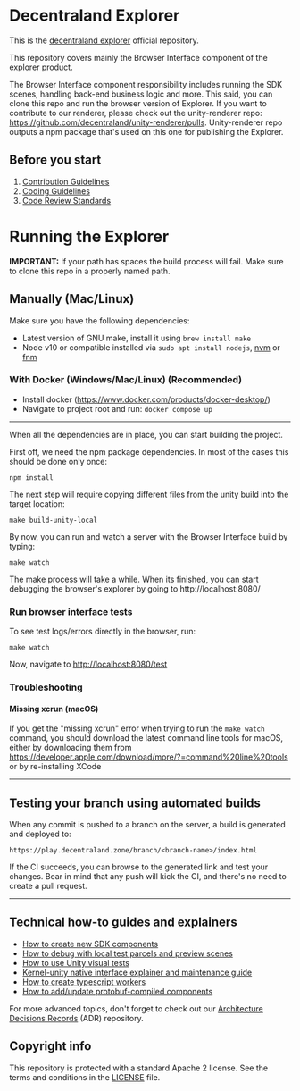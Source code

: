 # Decentraland Explorer

This is the [decentraland explorer](https://play.decentraland.org) official repository.

This repository covers mainly the Browser Interface component of the explorer product. 

The Browser Interface component responsibility includes running the SDK scenes, handling back-end business logic and more. This said, you can clone this repo and run the browser version of Explorer. If you want to contribute to our renderer, please check out the unity-renderer repo: https://github.com/decentraland/unity-renderer/pulls. Unity-renderer repo outputs a npm package that's used on this one for publishing the Explorer.

## Before you start

1. [Contribution Guidelines](.github/CONTRIBUTING.md)
2. [Coding Guidelines](docs/style-guidelines.md)
3. [Code Review Standards](docs/code-review-standards.md)

# Running the Explorer

**IMPORTANT:** If your path has spaces the build process will fail. Make sure to clone this repo in a properly named path.

## Manually (Mac/Linux)
Make sure you have the following dependencies:

- Latest version of GNU make, install it using `brew install make`
- Node v10 or compatible installed via `sudo apt install nodejs`, [nvm](https://github.com/nvm-sh/nvm) or [fnm](https://github.com/Schniz/fnm)

### With Docker (Windows/Mac/Linux) (Recommended)

- Install docker (https://www.docker.com/products/docker-desktop/)
- Navigate to project root and run: ``docker compose up``

---

When all the dependencies are in place, you can start building the project.

First off, we need the npm package dependencies. In most of the cases this should be done only once:

    npm install

The next step will require copying different files from the unity build into the target location:

    make build-unity-local

By now, you can run and watch a server with the Browser Interface build by typing:

    make watch

The make process will take a while. When its finished, you can start debugging the browser's explorer by going to http://localhost:8080/

### Run browser interface tests

To see test logs/errors directly in the browser, run:

    make watch

Now, navigate to [http://localhost:8080/test](http://localhost:8080/test)

### Troubleshooting

#### Missing xcrun (macOS)

If you get the "missing xcrun" error when trying to run the `make watch` command, you should download the latest command line tools for macOS, either by downloading them from https://developer.apple.com/download/more/?=command%20line%20tools or by re-installing XCode

---

## Testing your branch using automated builds

When any commit is pushed to a branch on the server, a build is generated and deployed to:

    https://play.decentraland.zone/branch/<branch-name>/index.html

If the CI succeeds, you can browse to the generated link and test your changes. Bear in mind that any push will kick the CI, and there's no need to create a pull request.

---

## Technical how-to guides and explainers

- [How to create new SDK components](docs/how-to-create-new-sdk-components.md)
- [How to debug with local test parcels and preview scenes](docs/how-to-test-parcels-and-preview-scenes.md)
- [How to use Unity visual tests](docs/how-to-use-unity-visual-tests.md)
- [Kernel-unity native interface explainer and maintenance guide](docs/kernel-unity-native-interface-explainer.md)
- [How to create typescript workers](docs/how-to-create-typescript-workers.md)
- [How to add/update protobuf-compiled components](docs/how-to-add-or-update-protobuf-compiled-components.md)

For more advanced topics, don't forget to check out our [Architecture Decisions Records](https://github.com/decentraland/adr) (ADR) repository.

## Copyright info

This repository is protected with a standard Apache 2 license. See the terms and conditions in the [LICENSE](https://github.com/decentraland/unity-client/blob/master/LICENSE) file.
